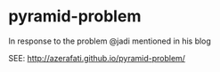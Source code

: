 pyramid-problem
===============

In response to the problem @jadi mentioned in his blog


SEE:
http://azerafati.github.io/pyramid-problem/
